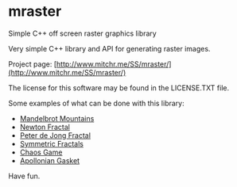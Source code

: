 # mraster
Simple C++ off screen raster graphics library

Very simple C++ library and API for generating raster images.

Project page: [http://www.mitchr.me/SS/mraster/](http://www.mitchr.me/SS/mraster/)

The license for this software may be found in the LICENSE.TXT file.

Some examples of what can be done with this library:

* [Mandelbrot Mountains](http://www.mitchr.me/SS/mandelbrot/index.html)
* [Newton Fractal](http://www.mitchr.me/SS/newton/index.html)
* [Peter de Jong Fractal](http://www.mitchr.me/SS/swirl/index.html)
* [Symmetric Fractals](http://www.mitchr.me/SS/sic/index.html)
* [Chaos Game](http://www.mitchr.me/SS/ChaosGame/index.html)
* [Apollonian Gasket](https://www.mitchr.me/SS/AGasket/index.html)

Have fun.
